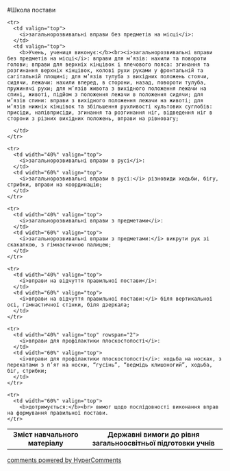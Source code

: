 <div id="hypercomments_widget" class="js-hypercomments-widget invisible"></div>

#Школа постави

<table>
  <body>
    <tr>
      <td align="center" valign="top">
        <b>Зміст навчального матеріалу</b>
      </td>
      <td align="center" valign="top">
        <b>Державні вимоги до рівня загальноосвітньої підготовки учнів</b>
      </td>
    </tr>

    <tr>
      <td valign="top">
        <i>загальнорозвивальні вправи без предметів на місці</i>:
      </td>
      <td valign="top">
        <b>Учень, учениця виконує:</b><br><i>загальнорозвивальні вправи без предметів на місці</i>: вправи для м’язів: нахили та повороти голови; вправи для верхніх кінцівок і плечового пояса: згинання та розгинання верхніх кінцівок, колові рухи руками у фронтальній та сагітальній площині; для м’язів тулуба з вихідних положень стоячи, сидячи, лежачи: нахили вперед, в сторони, назад, повороти тулуба, пружинячі рухи; для м’язів живота з вихідного положення лежачи на спині, животі, підйом з положення лежачи в положення сидячи; для м’язів спини: вправи з вихідного положення лежачи на животі; для м’язів нижніх кінцівок та збільшення рухливості культових суглобів: присіди, напівприсіди, згинання та розгинання ніг, відведення ніг в сторони з різних вихідних положень, вправи на рівновагу;
 
      </td>
    </tr>

    <tr>
      <td width="40%" valign="top">
        <i>загальнорозвивальні вправи в русі</i>:
      </td>
      <td width="60%" valign="top">
        <i>загальнорозвивальні вправи в русі:</i> різновиди ходьби, бігу, стрибки, вправи на координацію;
      </td>
    </tr>

    <tr>
      <td width="40%" valign="top">
        <i>загальнорозвивальні вправи з предметами</i>:
      </td>
      <td width="60%" valign="top">
        <i>загальнорозвивальні вправи з предметами:</i> викрути рук зі скакалкою, з гімнастичною палицею;
      </td>
    </tr>

    <tr>
      <td width="40%" valign="top">
        <i>вправи на відчуття правильної постави</i>:
      </td>
      <td width="60%" valign="top">
        <i>вправи на відчуття правильної постави:</i> біля вертикальної осі, гімнастичної стінки, біля дзеркала;
      </td>
    </tr>

    <tr>
      <td width="40%" valign="top" rowspan="2">
        <i>вправи для профілактики плоскостопості</i>:
      </td>
      <td width="60%" valign="top">
        <i>вправи для профілактики плоскостопості</i>: ходьба на носках, з перекатами з п’ят на носки, “гусінь”, “ведмідь клишоногий”, ходьба, біг, стрибки;
      </td>
    </tr>

    <tr>
      <td width="60%" valign="top">
        <b>дотримується:</b><br> вимог щодо послідовності виконання вправ на формування правильної постави.
    </tr>
  </body>
</table>

<div class="js-hypercomments-container">
    <a href="http://hypercomments.com" class="hc-link" title="comments widget">comments powered by HyperComments</a>
</div>